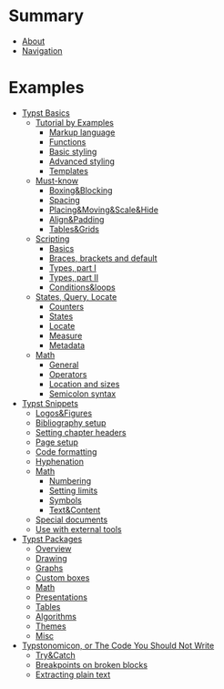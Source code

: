 # Summary

- [About](./about.md)
- [Navigation](./navigation.md)
# Examples
- [Typst Basics](./basics/README.md)
  - [Tutorial by Examples]()
    -  [Markup language](./basics/tutorial/markup.md)
    -  [Functions](./basics/tutorial/functions.md)
    -  [Basic styling](./basics/tutorial/basic_styling.md)
    -  [Advanced styling](./basics/tutorial/advanced_styling.md)
    -  [Templates](./basics/tutorial/templates.md)
  - [Must-know](./basics/must_know/README.md)
    - [Boxing&Blocking](./basics/must_know/box_block.md)
    - [Spacing](./basics/must_know/spacing.md)
    - [Placing&Moving&Scale&Hide]()
    - [Align&Padding]()
    - [Tables&Grids]()
  - [Scripting](./basics/scripting/README.md)
    - [Basics](./basics/scripting/basics.md)
    - [Braces, brackets and default](./basics/scripting/braces.md)
    - [Types, part I](./basics/scripting/types.md)
    - [Types, part II](./basics/scripting/types_2.md)
    - [Conditions&loops]()
  -  [States, Query, Locate](./basics/states/README.md)
     -  [Counters](./basics/states/counters.md)
     -  [States]()
     -  [Locate]()
     -  [Measure]()
     -  [Metadata]()
  -  [Math]()
     - [General]()
     - [Operators]()
     - [Location and sizes]()
     - [Semicolon syntax]()
- [Typst Snippets]()
    - [Logos&Figures](./snippets/logos.md)
    - [Bibliography setup]()
    - [Setting chapter headers]()
    - [Page setup]()
    - [Code formatting]()
    - [Hyphenation]()
    - [Math]()
      - [Numbering]()
      - [Setting limits]()
      - [Symbols]() <!--TODO: emptyset, replacing-->
      - [Text&Content]()
    - [Special documents](./snippets/special/index.md)
    - [Use with external tools]()
- [Typst Packages](./packages/README.md)
    - [Overview]()
    - [Drawing]()
    - [Graphs]()
    - [Custom boxes]() <!--TODO: for theorems look into math-->
    - [Math]()
    - [Presentations]()
    - [Tables]()
    - [Algorithms]()
    - [Themes]()
    - [Misc]()
- [Typstonomicon, or The Code You Should Not Write]()
    - [Try&Catch](./typstonomicon/try_catch.md)
    - [Breakpoints on broken blocks](./typstonomicon/block_break.md)
    - [Extracting plain text](./typstonomicon/extract_plain_text.md)

